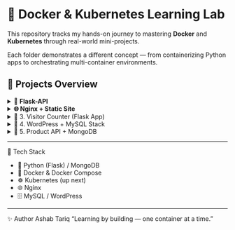 # 🐳 Docker & Kubernetes Learning Lab

This repository tracks my hands-on journey to mastering **Docker** and **Kubernetes** through real-world mini-projects.  

Each folder demonstrates a different concept — from containerizing Python apps to orchestrating multi-container environments.

## 🧩 **Projects Overview**

<details>

  <summary>🧱 <b>Flask-API</b></summary>

  A simple Python REST API built with Flask, containerized with Docker.  

- Demonstrates building lightweight backend images  
- Includes unit tests (`pytest`) and dependency management

  <b>Run</b>

  ~~~bash
  docker compose up --build
  ~~~

</details>


<details>

  <summary><b>🌐 Nginx + Static Site </b> </summary>

  A minimal static website served via Nginx.

  - Shows how to serve HTML/CSS with Nginx
  - Perfect for understanding web server containers

  <b>Run</b>

  ~~~bash
  docker build -t static-site .
  docker run -d -p 8080:80 static-site
  ~~~

  

</details>

<details>
  <summary> 👥 3. Visitor Counter (Flask App) </summary>

A small Flask application that counts, stored in Redis and displays the number of visitors.

Uses Flask templating with Jinja2
Demonstrates Docker volumes & persistence
Built for hands-on Compose practice

<b>Run</b>

~~~bash
docker compose up --build
~~~

Then open 👉 [Visitor Counter](http://localhost:8080)
  
</details>



<details>
  <summary> 📰 4. WordPress + MySQL Stack </summary>

  Full multi-container setup for WordPress backed by MySQL.

  Uses Docker Compose
  Includes persistent named volumes
  Demonstrates healthchecks and inter-container networking

  Run:

  ~~~bash
  docker compose up -d
  ~~~

  Then visit 👉 [Wordpress](http://localhost:8080)

</details>


<details>
  <summary> 📰 5. Product API + MongoDB </summary>

  Full multi-container setup for Sample Flask Product API backed by MongoDB.

- Uses Docker Compose
- Includes persistent named volumes
- Demonstrates inter-container networking

  Run:

  ~~~bash
  docker compose up -d
  ~~~

🧪 4️⃣ Test API with curl
  
  ~~~bash
  

    Add data:

    curl -X POST -H "Content-Type: application/json" \
    -d '{"name": "Laptop", "price": 1200}' \
    http://127.0.0.1:5000/items


    Get all data:

    curl http://127.0.0.1:5000/items
  ~~~

</details>

---

🧠 Tech Stack

- 🐍 Python (Flask) / MongoDB
- 🐳 Docker & Docker Compose
- ☸️ Kubernetes (up next)
- 🌐 Nginx
- 🗄️ MySQL / WordPress

 ---
  ✨ Author
Ashab Tariq
“Learning by building — one container at a time.”
